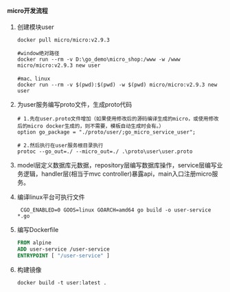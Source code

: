 #### micro开发流程

1. 创建模块user
    ```shell
    docker pull micro/micro:v2.9.3
    
    #window绝对路径
    docker run --rm -v D:\go_demo\micro_shop:/www -w /www micro/micro:v2.9.3 new user
    
    #mac、linux
    docker run --rm -v $(pwd):$(pwd) -w $(pwd) micro/micro:v2.9.3 new user
    ```

2. 为user服务编写proto文件，生成proto代码
    ```shell
    # 1.先在user.proto文件增加（如果使用修改后的源码编译生成的micro，或使用修改后的micro docker生成的，则不需要，模板自动生成时会有。）
    option go_package = "./proto/user/;go_micro_service_user";
    
    # 2.然后执行在user服务根目录执行
    protoc --go_out=./ --micro_out=./ .\proto\user\user.proto
    ```

3. model层定义数据库元数据，repository层编写数据库操作，service层编写业务逻辑，handler层(相当于mvc controller)暴露api，main入口注册micro服务。
4. 编译linux平台可执行文件
   ```shell
    CGO_ENABLED=0 GOOS=linux GOARCH=amd64 go build -o user-service *.go
   ```
5. 编写Dockerfile
   ```dockerfile
   FROM alpine
   ADD user-service /user-service
   ENTRYPOINT [ "/user-service" ]
   ```
6. 构建镜像
   ```shell
   docker build -t user:latest .
   ```